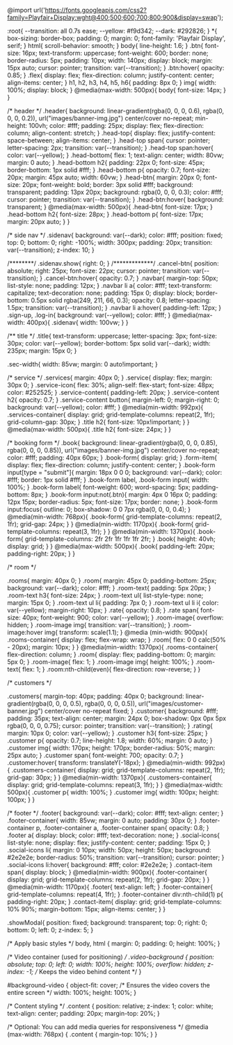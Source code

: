 @import url('https://fonts.googleapis.com/css2?family=Playfair+Display:wght@400;500;600;700;800;900&display=swap');

:root{
    --transition: all 0.7s ease;
    --yellow: #f9d342;
    --dark: #292826;
}
*{
    box-sizing: border-box;
    padding: 0;
    margin: 0;
    font-family: 'Playfair Display', serif;
}
html{
    scroll-behavior: smooth;
}
body{
    line-height: 1.6;
}
.btn{
    font-size: 16px;
    text-transform: uppercase;
    font-weight: 600;
    border: none;
    border-radius: 5px;
    padding: 10px;
    width: 140px;
    display: block;
    margin: 15px auto;
    cursor: pointer;
    transition: var(--transition);
}
.btn:hover{
    opacity: 0.85;
}
.flex{
    display: flex;
    flex-direction: column;
    justify-content: center;
    align-items: center;
}
h1, h2, h3, h4, h5, h6{
    padding: 8px 0;
}
img{
    width: 100%;
    display: block;
}
@media(max-width: 500px){
    body{
        font-size: 14px;
    }
}

/* header */
.header{
    background: linear-gradient(rgba(0, 0, 0, 0.6), rgba(0, 0, 0, 0.2)), url("images/banner-img.jpg") center/cover no-repeat;
    min-height: 100vh;
    color: #fff;
    padding: 25px;
    display: flex;
    flex-direction: column;
    align-content: stretch;
}
.head-top{
    display: flex;
    justify-content: space-between;
    align-items: center;
}
.head-top span{
    cursor: pointer;
    letter-spacing: 2px;
    transition: var(--transition);
}
.head-top span:hover{
    color: var(--yellow);
}
.head-bottom{
    flex: 1;
    text-align: center;
    width: 80vw;
    margin: 0 auto;
}
.head-bottom h2{
    padding: 22px 0;
    font-size: 45px;
    border-bottom: 1px solid #fff;
}
.head-bottom p{
    opacity: 0.7;
    font-size: 20px;
    margin: 45px auto;
    width: 60vw;
}
.head-btn{
    margin: 20px 0;
    font-size: 20px;
    font-weight: bold;
    border: 3px solid #fff;
    background: transparent;
    padding: 13px 20px;
    background: rgba(0, 0, 0, 0.3);
    color: #fff;
    cursor: pointer;
    transition: var(--transition);
}
.head-btn:hover{
    background: transparent;
}
@media(max-width: 500px){
    .head-btn{
        font-size: 17px;
    }
    .head-bottom h2{
        font-size: 28px;
    }
    .head-bottom p{
        font-size: 17px;
        margin: 20px auto;
    }
}

/* side nav */
.sidenav{
    background: var(--dark);
    color: #fff;
    position: fixed;
    top: 0;
    bottom: 0;
    right: -100%;
    width: 300px;
    padding: 20px;
    transition: var(--transition);
    z-index: 10;
}

/********/
.sidenav.show{
    right: 0;
}
/*************/
.cancel-btn{
    position: absolute;
    right: 25px;
    font-size: 22px;
    cursor: pointer;
    transition: var(--transition);
}
.cancel-btn:hover{
    opacity: 0.7;
}
.navbar{
    margin-top: 50px;
    list-style: none;
    padding: 12px;
}
.navbar li a{
    color: #fff;
    text-transform: capitalize;
    text-decoration: none;
    padding: 15px 0;
    display: block;
    border-bottom: 0.5px solid rgba(249, 211, 66, 0.3);
    opacity: 0.8;
    letter-spacing: 1.5px;
    transition: var(--transition);
}
.navbar li a:hover{
    padding-left: 12px;
}
.sign-up, .log-in{
    background: var(--yellow);
    color: #fff;
}
@media(max-width: 400px){
    .sidenav{
        width: 100vw;
    }
}

/** title */
.title{
    text-transform: uppercase;
    letter-spacing: 3px;
    font-size: 30px;
    color: var(--yellow);
    border-bottom: 5px solid var(--dark);
    width: 235px;
    margin: 15px 0;
}

.sec-width{
    width: 85vw;
    margin: 0 auto!important;
}

/* service */
.services{
    margin: 40px 0;
}
.service{
    display: flex;
    margin: 30px 0;
}
.service-icon{
    flex: 30%;
    align-self: flex-start;
    font-size: 48px;
    color: #252525;
}
.service-content{
    padding-left: 20px;
}
.service-content h2{
    opacity: 0.7;
}
.service-content button{
    margin-left: 0;
    margin-right: 0;
    background: var(--yellow);
    color: #fff;
}
@media(min-width: 992px){
    .services-container{
        display: grid;
        grid-template-columns: repeat(2, 1fr);
        grid-column-gap: 30px;
    }
    .title h2{
        font-size: 10px!important;
    }
}
@media(max-width: 500px){
    .title h2{
        font-size: 24px;
    }
}

/* booking form */
.book{
    background: linear-gradient(rgba(0, 0, 0, 0.85), rgba(0, 0, 0, 0.85)), url("images/banner-img.jpg") center/cover no-repeat;
    color: #fff;
    padding: 40px 60px;
}
.book-form{
    display: grid;
}
.form-item{
    display: flex;
    flex-direction: column;
    justify-content: center;
}
.book-form input[type = "submit"]{
    margin: 18px 0 0 0;
    background: var(--dark);
    color: #fff;
    border: 1px solid #fff;
}
.book-form label, .book-form input{
    width: 100%;
}
.book-form label{
    font-weight: 600;
    word-spacing: 5px;
    padding-bottom: 8px;
}
.book-form input:not(.btn){
    margin: 4px 0 16px 0;
    padding: 12px 15px;
    border-radius: 5px;
    font-size: 17px;
    border: none;
}
.book-form input:focus{
    outline: 0;
    box-shadow: 0 0 7px rgba(0, 0, 0, 0.4);
}
@media(min-width: 768px){
    .book-form{
        grid-template-columns: repeat(2, 1fr);
        grid-gap: 24px;
    }
}
@media(min-width: 1170px){
    .book-form{
        grid-template-columns: repeat(3, 1fr);
    }
}
@media(min-width: 1370px){
    .book-form{
        grid-template-columns: 2fr 2fr 1fr 1fr 1fr 2fr;
    }
    .book{
        height: 40vh;
        display: grid;
    }
}
@media(max-width: 500px){
    .book{
        padding-left: 20px;
        padding-right: 20px;
    }
}

/* room */

.rooms{
    margin: 40px 0;
}
.room{
    margin: 45px 0;
    padding-bottom: 25px;
    background: var(--dark);
    color: #fff;
}
.room-text{
    padding: 5px 20px;
}
.room-text h3{
    font-size: 24px;
}
.room-text ul{
    list-style-type: none;
    margin: 15px 0;
}
.room-text ul li{
    padding: 7px 0;
}
.room-text ul li i{
    color: var(--yellow);
    margin-right: 10px;
}
.rate{
    opacity: 0.8;
}
.rate span{
    font-size: 40px;
    font-weight: 900;
    color: var(--yellow);
}
.room-image{
    overflow: hidden;
}
.room-image img{
    transition: var(--transition);
}
.room-image:hover img{
    transform: scale(1.1);
}
@media (min-width: 900px){
    .rooms-container{
        display: flex;
        flex-wrap: wrap;
    }
    .room{
        flex: 0 0 calc(50% - 20px);
        margin: 10px;
    }
}
@media(min-width: 1370px){
    .rooms-container{
        flex-direction: column;
    }
    .room{
        display: flex;
        padding-bottom: 0;
        margin: 5px 0;
    }
    .room-image{
        flex: 1;
    }
    .room-image img{
        height: 100%;
    }
    .room-text{
        flex: 1;
    }
    .room:nth-child(even){
        flex-direction: row-reverse;
    }
}

/* customers */

.customers{
    margin-top: 40px;
    padding: 40px 0;
    background: linear-gradient(rgba(0, 0, 0, 0.5), rgba(0, 0, 0, 0.5)), url("images/customer-banner.jpg") center/cover no-repeat fixed;
}
.customer{
    background: #fff;
    padding: 35px;
    text-align: center;
    margin: 24px 0;
    box-shadow: 0px 0px 5px rgba(0, 0, 0, 0.75);
    cursor: pointer;
    transition: var(--transition);
}
.rating{
    margin: 10px 0;
    color: var(--yellow);
}
.customer h3{
    font-size: 25px;
}
.customer p{
    opacity: 0.7;
    line-height: 1.8;
    width: 60%;
    margin: 0 auto;
}
.customer img{
    width: 170px;
    height: 170px;
    border-radius: 50%;
    margin: 25px auto;
}
.customer span{
    font-weight: 700;
    opacity: 0.7;
}
.customer:hover{
    transform: translateY(-18px);
}
@media(min-width: 992px){
    .customers-container{
        display: grid;
        grid-template-columns: repeat(2, 1fr);
        grid-gap: 30px;
    }
}
@media(min-width: 1370px){
    .customers-container{
        display: grid;
        grid-template-columns: repeat(3, 1fr);
    }
}
@media(max-width: 500px){
    .customer p{
        width: 100%;
    }
    .customer img{
        width: 100px;
        height: 100px;
    }
}

/* footer */
.footer{
    background: var(--dark);
    color: #fff;
    text-align: center;
}
.footer-container{
    width: 85vw;
    margin: 0 auto;
    padding: 30px 0;
}
.footer-container p, .footer-container a, .footer-container span{
    opacity: 0.8;
}
.footer a{
    display: block;
    color: #fff;
    text-decoration: none;
}
.social-icons{
    list-style: none;
    display: flex;
    justify-content: center;
    padding: 15px 0;
}
.social-icons li{
    margin: 0 10px;
    width: 50px;
    height: 50px;
    background: #2e2e2e;
    border-radius: 50%;
    transition: var(--transition);
    cursor: pointer;
}
.social-icons li:hover{
    background: #fff;
    color: #2e2e2e;
}
.contact-item span{
    display: block;
}
@media(min-width: 900px){
    .footer-container{
        display: grid;
        grid-template-columns: repeat(2, 1fr);
        grid-gap: 20px;
    }
}
@media(min-width: 1170px){
    .footer{
        text-align: left;
    }
    .footer-container{
        grid-template-columns: repeat(4, 1fr);
    }
    .footer-container div:nth-child(1) p{
        padding-right: 20px;
    }
    .contact-item{
        display: grid;
        grid-template-columns: 10% 90%;
        margin-bottom: 15px;
        align-items: center;
    }
}

.showModal{
    position: fixed;
    background: transparent;
    top: 0;
    right: 0;
    bottom: 0;
    left: 0;
    z-index: 5;
}

/* Apply basic styles */
body, html {
    margin: 0;
    padding: 0;
    height: 100%;
}

/* Video container (used for positioning) */
.video-background {
    position: absolute;
    top: 0;
    left: 0;
    width: 100%;
    height: 100%;
    overflow: hidden;
    z-index: -1; /* Keeps the video behind content */
}

#background-video {
    object-fit: cover; /* Ensures the video covers the entire screen */
    width: 100%;
    height: 100%;
}

/* Content styling */
.content {
    position: relative;
    z-index: 1;
    color: white;
    text-align: center;
    padding: 20px;
    margin-top: 20%;
}

/* Optional: You can add media queries for responsiveness */
@media (max-width: 768px) {
    .content {
        margin-top: 10%;
    }
}
